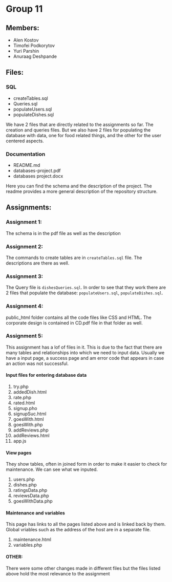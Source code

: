# Group 11
## Members:
- Alen Kostov
- Timofei Podkorytov
- Yuri Parshin
- Anuraag Deshpande

## Files:
### SQL
- createTables.sql
- Queries.sql
- populateUsers.sql
- populateDishes.sql

We have 2 files that are directly related to the assignments so far. The creation and queries files. But we also have 2 files for populating the database with data, one for food related things, and the other for the user centered aspects.
### Documentation
- README.md
- databases-project.pdf
- databases project.docx

Here you can find the schema and the description of the project. The readme provides a more general description of the repository structure. 

## Assignments:
### Assignment 1:
The schema is in the pdf file as well as the description
### Assignment 2:
The commands to create tables are in ```createTables.sql``` file. The descriptions are there as well.
### Assignment 3:
The Query file is ```dishesQueries.sql```. In order to see that they work there are 2 files that populate the database: ```populateUsers.sql```, ```populateDishes.sql```.

### Assignment 4:
public_html folder contains all the code files like CSS and HTML. The corporate design is contained in CD.pdf file in that folder as well.

### Assignment 5:
This assignment has a lof of files in it. This is due to the fact that there are many tables and relationships
 into which we need to input data. Usually we have a input page, a success page and am error code that appears in case an 
 action was not successful.
#### Input files for entering database data
1. try.php
2. addedDish.html
3. rate.php
4. rated.html
5. signup.pho
6. signupSuc.html
7. goesWith.html
8. goesWith.php
9. addReviews.php
10. addReviews.html
11. app.js

#### View pages
They show tables, often in joined form in order to make it easier to check for maintenance. We can see what we inputed.
1. users.php
2. dishes.php
3. ratingsData.php
4. reviewsData.php
5. goesWithData.php

#### Maintenance and variables
This page has links to all the pages listed above and is linked back by them. Global vriables such as the address of the host are in a separate file.
1. maintenance.html
2. variables.php

#### OTHER:
There were some other changes made in different files but the files listed above hold the most relevance to the assignment

